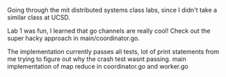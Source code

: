 Going through the mit distributed systems class labs, since I didn't take a similar class at UCSD. 

Lab 1 was fun, I learned that go channels are really cool! Check out the super hacky approach in main/coordinator.go.

The implementation currently passes all tests, lot of print statements from me trying to figure out why the crash test wasnt passing. main implementation of map reduce in coordinator.go and worker.go
